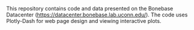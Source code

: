 This repository contains code and data presented on the Bonebase Datacenter (https://datacenter.bonebase.lab.uconn.edu/).
The code uses Plotly-Dash for web page design and viewing interactive plots.

